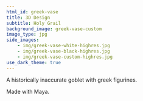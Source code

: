 ```yaml
---
html_id: greek-vase
title: 3D Design
subtitle: Holy Grail
background_image: greek-vase-custom
image_type: jpg
side_images:
    - img/greek-vase-white-highres.jpg
    - img/greek-vase-black-highres.jpg
    - img/greek-vase-custom-highres.jpg
use_dark_theme: true
---
```


A historically inaccurate goblet with greek figurines.

Made with Maya.